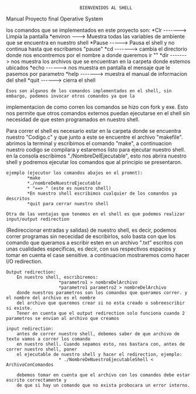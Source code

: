   								BIENVENIDOS AL SHELL
  Manual Proyecto final Operative System

  los comandos que se implementados en este proyecto son: 
	*Clr -------> Limpia la pantalla
	*environ ---> Muestra todas las variables de ambiente que se encuentra en nuestro shell
	*Pause -----> Pausa el shell y no continua hasta que escribamos "pause"
	*cd <directory> -------> cambia el directorio donde nos encontremos por el nombre a donde queremos ir "<directory>"
	*dir -------> nos muestra los archivos que se encuentran en la carpeta donde estemos ubicados
	*echo <message> ------>  nos muestra en pantalla el mensaje que le pasemos por parametro
	*help -------> muestra el manual de informacion del shell
	*quit ------> cierra el shell
	
					  

	Esos son algunos de los comandos implementados en el shell, sin embargo, podemos invocar otros comandos ya que la 
implementacion de como corren los comandos se hizo con fork y exe. Esto nos permite que otros comandos externos puedan 
ejecutarse en el shell sin necesidad de que esten programados en nuestro shell.

  Para correr el shell es necesario estar en la carpeta donde se encuentra nuestro "Codigo.c" y que junto a este se 
encuentre el archivo "makefile". abrimos la terminal y escribimos el comando "make", a continuacion nuestro codigo
se compilara y estaremos listo para ejecutar nuestro shell. en la consola escribimos "./NombreDelEjecutable", esto 
nos abrira nuestro shell y podremos ejecutar los comandos que al principio se presentaron. 
	
	ejemplo (ejecutor los comandos abajos en el promnt): 
			*make
			*./nombreDeNuestroEjecutable
			* "==> " (este es nuestro shell)
			*En nuestro shell escribimos cualquier de los comandos ya descritos
			*quit para cerrar nuestro shell
 
  	Otra de las ventajas que tenemos en el shell es que podemos realizar input/output redirection 
(Redireccionar entradas y salidas) de nuestro shell, es decir, podemos correr programas sin nececidad 
de escribirlos, solo basta con que los comando que queramos a escribir esten en un archivo ".txt" 
escritos con unas cualidades especificas, es decir, con sus respectivos espacios y tomar en 
cuenta el case sensitive. a continuacion mostraremos como hacer I/O redirection. 
	


	Output redirection: 
		En nuestro shell, escribiremos: 
						*parametro1 > nombreDelArchivo
						*parametro1 parametro2 > nombreDelArchivo
		donde nuestros parametros son los comandos que queramos correr. y el nombre del archivo es el nombre 
		del archivo que queremos crear si no esta creado o sobreescribir si existe.
		Tener en cuenta que el output redirection solo funciona cuando 2 parametros se envian al archivo que creamos
 	
	input redirection: 
		antes de correr nuestro shell, debemos saber de que archivo de texto vamos a correr los comando
		en nuestro shell. Cuando sepamos esto, nos bastara con, antes de correr nuestro shell, poner 
		el ejecutable de nuestro shell y hacer el redirection, ejemplo: 
						* ./NombreDeNuestroEjecutableShell < ArchivoConComandos

		debemos tomar en cuenta que el archivo con los comandos debe estar escrito correctamente y 
		de que si hay un comando que no exista probocara un error interno.

